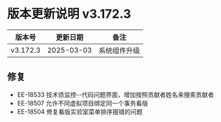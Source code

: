# 版本更新说明 v3.172.3

| 版本号<br/>   | 更新日期<br/>   | 备注<br/>         |
| ------------- | --------------- | ----------------- |
| v3.172.3<br/> | 2025-03-03<br/> | 系统组件升级<br/> |

## 修复

- EE-18533  技术债监控--代码问题界面，增加按照贡献者姓名来搜索贡献者
- EE-18507  允许不同虚拟项目绑定同一个事务看版
- EE-18504 修复看版实验室菜单排序报错的问题

